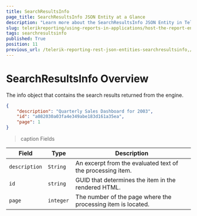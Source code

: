 ```yaml
---
title: SearchResultsInfo
page_title: SearchResultsInfo JSON Entity at a Glance
description: "Learn more about the SearchResultsInfo JSON Entity in Telerik Reporting REST Service and the type and meaning of each field."
slug: telerikreporting/using-reports-in-applications/host-the-report-engine-remotely/telerik-reporting-rest-services/rest-api-reference/json-entities/searchresultsinfo
tags: searchresultsinfo
published: True
position: 11
previous_url: /telerik-reporting-rest-json-entities-searchresultsinfo,/embedding-reports/host-the-report-engine-remotely/telerik-reporting-rest-services/rest-api-reference/json-entities/searchresultsinfo
---
```


<style>
table th:first-of-type {
	width: 15%;
}
table th:nth-of-type(2) {
	width: 15%;
}
table th:nth-of-type(3) {
	width: 70%;
}
</style>

# SearchResultsInfo Overview

The info object that contains the search results returned from the engine.

````JSON
{
	"description": "Quarterly Sales Dashboard for 2003",
	"id": "a082030a03fa4e349abe183d161a35ea",
	"page": 1
}
````

>caption Fields

| Field | Type | Description |
| ------ | ------ | ------ |
|`description`|`String`|An excerpt from the evaluated text of the processing item.|
|`id`|`string`|GUID that determines the item in the rendered HTML.|
|`page`|`integer`|The number of the page where the processing item is located.|
